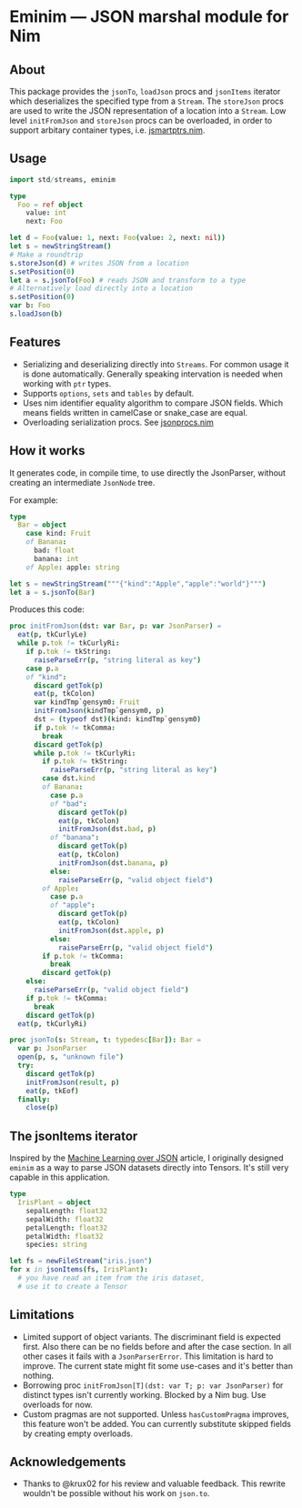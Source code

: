 # Eminim — JSON marshal module for Nim
## About
This package provides the ``jsonTo``, ``loadJson`` procs and ``jsonItems`` iterator which deserializes
the specified type from a ``Stream``. The `storeJson` procs are used to write the JSON
representation of a location into a `Stream`. Low level `initFromJson` and `storeJson`
procs can be overloaded, in order to support arbitary container types, i.e.
[jsmartptrs.nim](eminim/jsmartptrs.nim).

## Usage
```nim
import std/streams, eminim

type
  Foo = ref object
    value: int
    next: Foo

let d = Foo(value: 1, next: Foo(value: 2, next: nil))
let s = newStringStream()
# Make a roundtrip
s.storeJson(d) # writes JSON from a location
s.setPosition(0)
let a = s.jsonTo(Foo) # reads JSON and transform to a type
# Alternatively load directly into a location
s.setPosition(0)
var b: Foo
s.loadJson(b)
```

## Features
- Serializing and deserializing directly into `Streams`. For common usage it is done automatically.
  Generally speaking intervation is needed when working with `ptr` types.
- Supports `options`, `sets` and `tables` by default.
- Uses nim identifier equality algorithm to compare JSON fields.
  Which means fields written in camelCase or snake_case are equal.
- Overloading serialization procs. See [jsonprocs.nim](examples/jsonprocs.nim)

## How it works
It generates code, in compile time, to use directly the JsonParser, without creating an
intermediate `JsonNode` tree.

For example:
```nim
type
  Bar = object
    case kind: Fruit
    of Banana:
      bad: float
      banana: int
    of Apple: apple: string

let s = newStringStream("""{"kind":"Apple","apple":"world"}""")
let a = s.jsonTo(Bar)
```

Produces this code:
```nim
proc initFromJson(dst: var Bar, p: var JsonParser) =
  eat(p, tkCurlyLe)
  while p.tok != tkCurlyRi:
    if p.tok != tkString:
      raiseParseErr(p, "string literal as key")
    case p.a
    of "kind":
      discard getTok(p)
      eat(p, tkColon)
      var kindTmp`gensym0: Fruit
      initFromJson(kindTmp`gensym0, p)
      dst = (typeof dst)(kind: kindTmp`gensym0)
      if p.tok != tkComma:
        break
      discard getTok(p)
      while p.tok != tkCurlyRi:
        if p.tok != tkString:
          raiseParseErr(p, "string literal as key")
        case dst.kind
        of Banana:
          case p.a
          of "bad":
            discard getTok(p)
            eat(p, tkColon)
            initFromJson(dst.bad, p)
          of "banana":
            discard getTok(p)
            eat(p, tkColon)
            initFromJson(dst.banana, p)
          else:
            raiseParseErr(p, "valid object field")
        of Apple:
          case p.a
          of "apple":
            discard getTok(p)
            eat(p, tkColon)
            initFromJson(dst.apple, p)
          else:
            raiseParseErr(p, "valid object field")
        if p.tok != tkComma:
          break
        discard getTok(p)
    else:
      raiseParseErr(p, "valid object field")
    if p.tok != tkComma:
      break
    discard getTok(p)
  eat(p, tkCurlyRi)

proc jsonTo(s: Stream, t: typedesc[Bar]): Bar =
  var p: JsonParser
  open(p, s, "unknown file")
  try:
    discard getTok(p)
    initFromJson(result, p)
    eat(p, tkEof)
  finally:
    close(p)
```

## The jsonItems iterator
Inspired by the [Machine Learning over JSON](https://www.naftaliharris.com/blog/machine-learning-json/)
article, I originally designed `eminim` as a way to parse JSON datasets directly into Tensors.
It's still very capable in this application.

```nim
type
  IrisPlant = object
    sepalLength: float32
    sepalWidth: float32
    petalLength: float32
    petalWidth: float32
    species: string

let fs = newFileStream("iris.json")
for x in jsonItems(fs, IrisPlant):
  # you have read an item from the iris dataset,
  # use it to create a Tensor
```

## Limitations
- Limited support of object variants. The discriminant field is expected first.
  Also there can be no fields before and after the case section.
  In all other cases it fails with a `JsonParserError`. This limitation is hard to improve.
  The current state might fit some use-cases and it's better than nothing.
- Borrowing proc `initFromJson[T](dst: var T; p: var JsonParser)` for distinct types isn't
  currently working. Blocked by a Nim bug. Use overloads for now.
- Custom pragmas are not supported. Unless `hasCustomPragma` improves, this feature won't be added.
  You can currently substitute skipped fields by creating empty overloads.

## Acknowledgements
- Thanks to @krux02 for his review and valuable feedback. This rewrite wouldn't
  be possible without his work on `json.to`.
